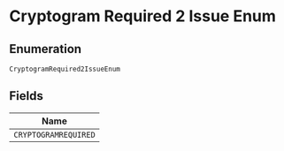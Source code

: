 
# Cryptogram Required 2 Issue Enum

## Enumeration

`CryptogramRequired2IssueEnum`

## Fields

| Name |
|  --- |
| `CRYPTOGRAMREQUIRED` |

